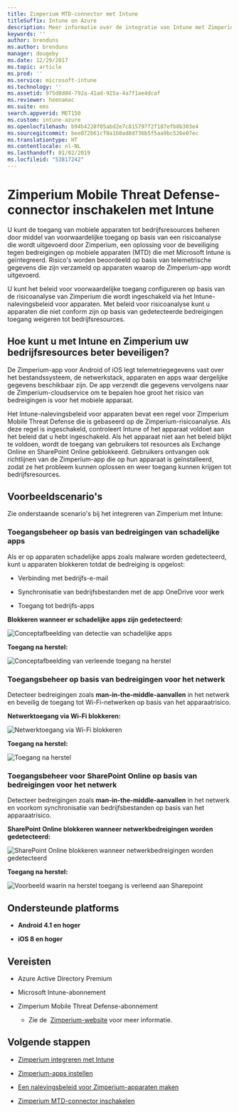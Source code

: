 ```yaml
---
title: Zimperium MTD-connector met Intune
titleSuffix: Intune on Azure
description: Meer informatie over de integratie van Intune met Zimperium Mobile Threat Defense om toegang tot uw bedrijfsresources met mobiele apparaten te bepalen.
keywords: ''
author: brenduns
ms.author: brenduns
manager: dougeby
ms.date: 12/29/2017
ms.topic: article
ms.prod: ''
ms.service: microsoft-intune
ms.technology: ''
ms.assetid: 975d8d84-792a-41ad-925a-4a7f1ae4dcaf
ms.reviewer: heenamac
ms.suite: ems
search.appverid: MET150
ms.custom: intune-azure
ms.openlocfilehash: b94b4228f05abd2e7c815797f2f187efb8b303e4
ms.sourcegitcommit: bee072b61cf8a1b8ad8d736b5f5aa9bc526e07ec
ms.translationtype: HT
ms.contentlocale: nl-NL
ms.lasthandoff: 01/02/2019
ms.locfileid: "53817242"
---
```

# <a name="zimperium-mobile-threat-defense-connector-with-intune"></a>Zimperium Mobile Threat Defense-connector inschakelen met Intune

U kunt de toegang van mobiele apparaten tot bedrijfsresources beheren door middel van voorwaardelijke toegang op basis van een risicoanalyse die wordt uitgevoerd door Zimperium, een oplossing voor de beveiliging tegen bedreigingen op mobiele apparaten (MTD) die met Microsoft Intune is geïntegreerd. Risico's worden beoordeeld op basis van telemetrische gegevens die zijn verzameld op apparaten waarop de Zimperium-app wordt uitgevoerd.

U kunt het beleid voor voorwaardelijke toegang configureren op basis van de risicoanalyse van Zimperium die wordt ingeschakeld via het Intune-nalevingsbeleid voor apparaten. Met beleid voor risicoanalyse kunt u apparaten die niet conform zijn op basis van gedetecteerde bedreigingen toegang weigeren tot bedrijfsresources.

## <a name="how-do-intune-and-zimperium-help-protect-your-company-resources"></a>Hoe kunt u met Intune en Zimperium uw bedrijfsresources beter beveiligen?

De Zimperium-app voor Android of iOS legt telemetriegegevens vast over het bestandssysteem, de netwerkstack, apparaten en apps waar dergelijke gegevens beschikbaar zijn. De app verzendt die gegevens vervolgens naar de Zimperium-cloudservice om te bepalen hoe groot het risico van bedreigingen is voor het mobiele apparaat.

Het Intune-nalevingsbeleid voor apparaten bevat een regel voor Zimperium Mobile Threat Defense die is gebaseerd op de Zimperium-risicoanalyse. Als deze regel is ingeschakeld, controleert Intune of het apparaat voldoet aan het beleid dat u hebt ingeschakeld. Als het apparaat niet aan het beleid blijkt te voldoen, wordt de toegang van gebruikers tot resources als Exchange Online en SharePoint Online geblokkeerd. Gebruikers ontvangen ook richtlijnen van de Zimperium-app die op hun apparaat is geïnstalleerd, zodat ze het probleem kunnen oplossen en weer toegang kunnen krijgen tot bedrijfsresources.

## <a name="sample-scenarios"></a>Voorbeeldscenario's

Zie onderstaande scenario's bij het integreren van Zimperium met Intune:

### <a name="control-access-based-on-threats-from-malicious-apps"></a>Toegangsbeheer op basis van bedreigingen van schadelijke apps

Als er op apparaten schadelijke apps zoals malware worden gedetecteerd, kunt u apparaten blokkeren totdat de bedreiging is opgelost:

-   Verbinding met bedrijfs-e-mail

-   Synchronisatie van bedrijfsbestanden met de app OneDrive voor werk

-   Toegang tot bedrijfs-apps

**Blokkeren wanneer er schadelijke apps zijn gedetecteerd:**

![Conceptafbeelding van detectie van schadelijke apps](./media/Maliciousapps_blocked_Zimperium.png)

**Toegang na herstel:**

![Conceptafbeelding van verleende toegang na herstel](./media/maliciousapps_unblocked_Zimperium.png)

### <a name="control-access-based-on-threat-to-network"></a>Toegangsbeheer op basis van bedreigingen voor het netwerk

Detecteer bedreigingen zoals **man-in-the-middle-aanvallen** in het netwerk en beveilig de toegang tot Wi-Fi-netwerken op basis van het apparaatrisico.

**Netwerktoegang via Wi-Fi blokkeren:**

![Netwerktoegang via Wi-Fi blokkeren](./media/network_wifi_blocked_Zimperium.png)

**Toegang na herstel:**

![Toegang na herstel](./media/network_wifi_unblocked_Zimperium.png)

### <a name="control-access-to-sharepoint-online-based-on-threat-to-network"></a>Toegangsbeheer voor SharePoint Online op basis van bedreigingen voor het netwerk

Detecteer bedreigingen zoals **man-in-the-middle-aanvallen** in het netwerk en voorkom synchronisatie van bedrijfsbestanden op basis van het apparaatrisico.

**SharePoint Online blokkeren wanneer netwerkbedreigingen worden gedetecteerd:**

![SharePoint Online blokkeren wanneer netwerkbedreigingen worden gedetecteerd](./media/network_spo_blocked_Zimperium.png)

**Toegang na herstel:**

![Voorbeeld waarin na herstel toegang is verleend aan Sharepoint](./media/network_spo_unblocked_Zimperium.png)

## <a name="supported-platforms"></a>Ondersteunde platforms

-   **Android 4.1 en hoger**

-   **iOS 8 en hoger**

## <a name="prerequisites"></a>Vereisten

-   Azure Active Directory Premium

-   Microsoft Intune-abonnement

-   Zimperium Mobile Threat Defense-abonnement

    -   Zie de  [Zimperium-website](https://www.zimperium.com/zips-mobile-ips) voor meer informatie.

## <a name="next-steps"></a>Volgende stappen

- [Zimperium integreren met Intune](zimperium-mtd-connector-integration.md)

- [Zimperium-apps instellen](mtd-apps-ios-app-configuration-policy-add-assign.md)

- [Een nalevingsbeleid voor Zimperium-apparaten maken](mtd-device-compliance-policy-create.md)

- [Zimperium MTD-connector inschakelen](mtd-connector-enable.md)
